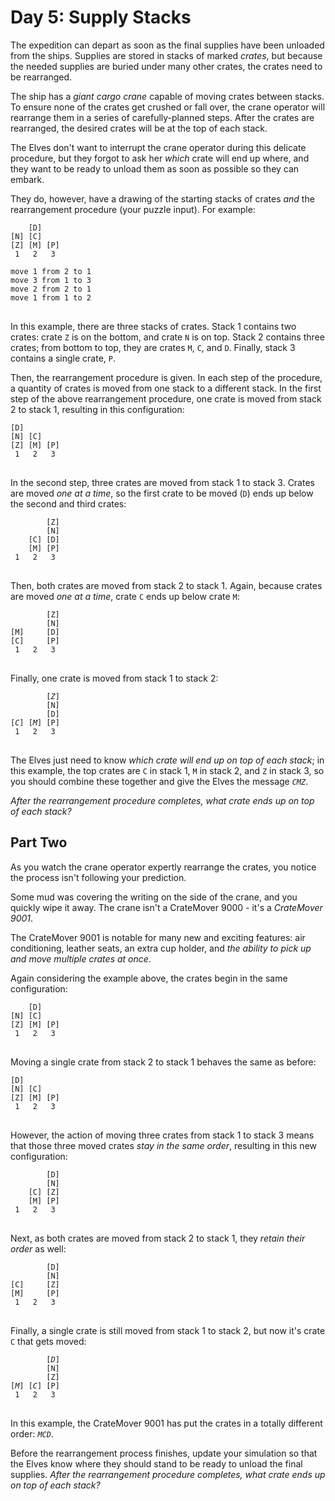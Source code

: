 # Day 5: Supply Stacks

The expedition can depart as soon as the final supplies have been unloaded from the ships. Supplies are stored in stacks of marked <em>crates</em>, but because the needed supplies are buried under many other crates, the crates need to be rearranged.

The ship has a <em>giant cargo crane</em> capable of moving crates between stacks. To ensure none of the crates get crushed or fall over, the crane operator will rearrange them in a series of carefully-planned steps. After the crates are rearranged, the desired crates will be at the top of each stack.

The Elves don't want to interrupt the crane operator during this delicate procedure, but they forgot to ask her <em>which</em> crate will end up where, and they want to be ready to unload them as soon as possible so they can embark.

They do, however, have a drawing of the starting stacks of crates <em>and</em> the rearrangement procedure (your puzzle input). For example:

<pre>
<code>    [D]
[N] [C]
[Z] [M] [P]
 1   2   3

move 1 from 2 to 1
move 3 from 1 to 3
move 2 from 2 to 1
move 1 from 1 to 2
</code>
</pre>

In this example, there are three stacks of crates. Stack 1 contains two crates: crate <code>Z</code> is on the bottom, and crate <code>N</code> is on top. Stack 2 contains three crates; from bottom to top, they are crates <code>M</code>, <code>C</code>, and <code>D</code>. Finally, stack 3 contains a single crate, <code>P</code>.

Then, the rearrangement procedure is given. In each step of the procedure, a quantity of crates is moved from one stack to a different stack. In the first step of the above rearrangement procedure, one crate is moved from stack 2 to stack 1, resulting in this configuration:

<pre>
<code>[D]
[N] [C]
[Z] [M] [P]
 1   2   3
</code>
</pre>

In the second step, three crates are moved from stack 1 to stack 3. Crates are moved <em>one at a time</em>, so the first crate to be moved (<code>D</code>) ends up below the second and third crates:

<pre>
<code>        [Z]
        [N]
    [C] [D]
    [M] [P]
 1   2   3
</code>
</pre>

Then, both crates are moved from stack 2 to stack 1. Again, because crates are moved <em>one at a time</em>, crate <code>C</code> ends up below crate <code>M</code>:

<pre>
<code>        [Z]
        [N]
[M]     [D]
[C]     [P]
 1   2   3
</code>
</pre>

Finally, one crate is moved from stack 1 to stack 2:

<pre>
<code>        [<em>Z</em>]
        [N]
        [D]
[<em>C</em>] [<em>M</em>] [P]
 1   2   3
</code>
</pre>

The Elves just need to know <em>which crate will end up on top of each stack</em>; in this example, the top crates are <code>C</code> in stack 1, <code>M</code> in stack 2, and <code>Z</code> in stack 3, so you should combine these together and give the Elves the message <code><em>CMZ</em></code>.

<em>After the rearrangement procedure completes, what crate ends up on top of each stack?</em>

## Part Two

As you watch the crane operator expertly rearrange the crates, you notice the process isn't following your prediction.

Some mud was covering the writing on the side of the crane, and you quickly wipe it away. The crane isn't a CrateMover 9000 - it's a <em>CrateMover 9001</em>.

The CrateMover 9001 is notable for many new and exciting features: air conditioning, leather seats, an extra cup holder, and <em>the ability to pick up and move multiple crates at once</em>.

Again considering the example above, the crates begin in the same configuration:

<pre>
<code>    [D]
[N] [C]
[Z] [M] [P]
 1   2   3
</code>
</pre>

Moving a single crate from stack 2 to stack 1 behaves the same as before:

<pre>
<code>[D]
[N] [C]
[Z] [M] [P]
 1   2   3
</code>
</pre>

However, the action of moving three crates from stack 1 to stack 3 means that those three moved crates <em>stay in the same order</em>, resulting in this new configuration:

<pre>
<code>        [D]
        [N]
    [C] [Z]
    [M] [P]
 1   2   3
</code>
</pre>

Next, as both crates are moved from stack 2 to stack 1, they <em>retain their order</em> as well:

<pre>
<code>        [D]
        [N]
[C]     [Z]
[M]     [P]
 1   2   3
</code>
</pre>

Finally, a single crate is still moved from stack 1 to stack 2, but now it's crate <code>C</code> that gets moved:

<pre>
<code>        [<em>D</em>]
        [N]
        [Z]
[<em>M</em>] [<em>C</em>] [P]
 1   2   3
</code>
</pre>

In this example, the CrateMover 9001 has put the crates in a totally different order: <code><em>MCD</em></code>.

Before the rearrangement process finishes, update your simulation so that the Elves know where they should stand to be ready to unload the final supplies. <em>After the rearrangement procedure completes, what crate ends up on top of each stack?</em>
